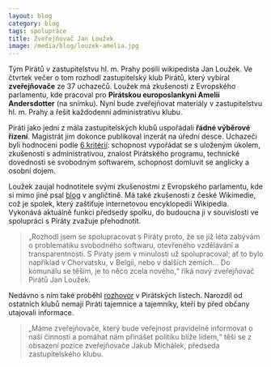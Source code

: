 ```yaml
---
layout: blog
category: blog
tags: spolupráce
title: Zveřejňovač Jan Loužek
image: /media/blog/louzek-amelia.jpg
---
```


Tým Pirátů v zastupitelstvu hl. m. Prahy posílí wikipedista Jan Loužek. Ve čtvrtek večer o tom rozhodl zastupitelský klub Pirátů, který vybíral **zveřejňovače** ze 37 uchazečů. Loužek má zkušenosti z Evropského parlamentu, kde pracoval pro **Pirátskou europoslankyni Amelii Andersdotter** (na snímku). Nyní bude zveřejňovat materiály v zastupitelstvu hl. m. Prahy a řešit každodenní administrativu klubu.

Piráti jako jedni z mála zastupitelských klubů uspořádali **řádné výběrové řízení**. Magistrát jim dokonce publikoval inzerát na úřední desce. Uchazeči byli hodnoceni podle [6 kritérií]: schopnost vypořádat se s uloženým úkolem, zkušenosti s administrativou, znalost Pirátského programu, technické dovednosti se svobodným softwarem, schopnost domluvit se anglicky a osobní dojem.

Loužek zaujal hodnotitele svými zkušenostmi z Evropského parlamentu, kde si mimo jiné psal [blog] v angličtině. Má také zkušenosti z české Wikimedie, což je spolek, který zaštiťuje internetovou encyklopedii Wikipedia. Vykonává aktuálně funkci předsedy spolku, do budoucna ji v souvislosti ve spolupráci s Piráty zvažuje přehodnotit.

> „Rozhodl jsem se spolupracovat s Piráty proto, že se již léta zabývám o problematiku svobodného softwaru, otevřeného vzdělávání a transparentnosti. S Piráty jsem v minulosti už spolupracoval; ať to bylo například v Chorvatsku, v Belgii, nebo v dalších zemích... Do komunálu se těším, je to něco zcela nového,“ říká nový zveřejňovač Pirátů Jan Loužek. 

Nedávno s ním také proběhl [rozhovor] v Pirátských listech. Narozdíl od ostatních klubů nemají Piráti tajemnice a tajemníky, kteří by před občany utajovali informace. 

> „Máme zveřejňovače, který bude veřejnost pravidelně informovat o naší činnosti a pomáhat nám přinášet politiku blíže lidem,“ těší se z obsazení pozice zveřejňovače Jakub Michálek, předseda zastupitelského klubu.

[6 kritérií]: https://github.com/pirati-cz/KlubPraha/blob/master/vyberka/zverejnovac/kriteria.md#v%C3%BDsledky-hodnocen%C3%AD
[blog]: https://ameliaandersdotter.eu/author/jan-louzek
[rozhovor]: http://www.piratskelisty.cz/clanek-1285-rozhovor-s-janem-louzkem-o-piratske-stazi-v-bruselu
